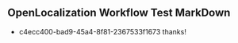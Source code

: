 ## OpenLocalization Workflow Test MarkDown
* c4ecc400-bad9-45a4-8f81-2367533f1673 thanks!

<!--HONumber=Aug16_HO1-->


